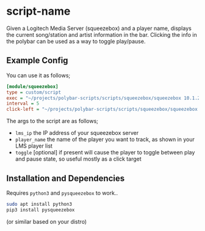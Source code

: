 # script-name

Given a Logitech Media Server (squeezebox) and a player name, displays the current song/station and artist information in the bar. Clicking the info in the polybar can be used as a way to toggle play/pause.

## Example Config

You can use it as follows;

```ini
[module/squeezebox]
type = custom/script
exec = "~/projects/polybar-scripts/scripts/squeezebox/squeezebox 10.1.2.3 Office"
interval = 5
click-left = "~/projects/polybar-scripts/scripts/squeezebox/squeezebox 10.1.2.3 Office toggle"
```

The args to the script are as follows;

 * `lms_ip` the IP address of your squeezebox server
 * `player_name` the name of the player you want to track, as shown in your LMS player list
 * `toggle` \[optional\] if present will cause the player to toggle between play and pause state, so useful mostly as a click target

## Installation and Dependencies

Requires `python3` and `pysqueezebox` to work..

```bash
sudo apt install python3
pip3 install pysqueezebox
```
(or similar based on your distro)
